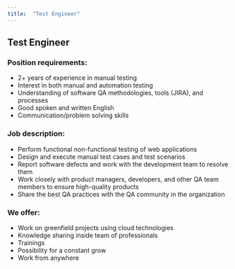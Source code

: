 ```yaml
---
title:  "Test Engineer"
---
```

## Test Engineer

### Position requirements:
* 2+ years of experience in manual testing
* Interest in both manual and automation testing
* Understanding of software QA methodologies, tools (JIRA), and processes
* Good spoken and written English
* Communication/problem solving skills

### Job description:
* Perform functional non-functional testing of web applications
* Design and execute manual test cases and test scenarios
* Report software defects and work with the development team to resolve them
* Work closely with product managers, developers, and other QA team members to ensure high-quality products
* Share the best QA practices with the QA community in the organization

### We offer:
* Work on greenfield projects using cloud technologies
* Knowledge sharing inside team of professionals
* Trainings
* Possibility for a constant grow
* Work from anywhere
